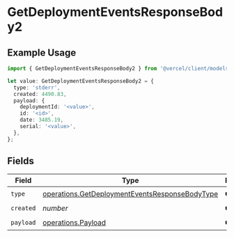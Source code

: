# GetDeploymentEventsResponseBody2

## Example Usage

```typescript
import { GetDeploymentEventsResponseBody2 } from '@vercel/client/models/operations';

let value: GetDeploymentEventsResponseBody2 = {
  type: 'stderr',
  created: 4490.83,
  payload: {
    deploymentId: '<value>',
    id: '<id>',
    date: 3485.19,
    serial: '<value>',
  },
};
```

## Fields

| Field     | Type                                                                                                             | Required           | Description |
| --------- | ---------------------------------------------------------------------------------------------------------------- | ------------------ | ----------- |
| `type`    | [operations.GetDeploymentEventsResponseBodyType](../../models/operations/getdeploymenteventsresponsebodytype.md) | :heavy_check_mark: | N/A         |
| `created` | _number_                                                                                                         | :heavy_check_mark: | N/A         |
| `payload` | [operations.Payload](../../models/operations/payload.md)                                                         | :heavy_check_mark: | N/A         |

